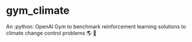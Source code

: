 # gym_climate
An :python: OpenAI Gym to benchmark reinforcement learning solutions to climate change control problems :earth_americas: :robot:
